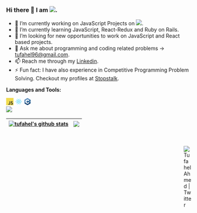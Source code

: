 ### Hi there 👋 I am ![](https://img.shields.io/badge/Tufahel-blue?style=for-the-badge).

- 🔭 I’m currently working on JavaScript Projects on ![](https://img.shields.io/badge/Microverse-blueviolet).
- 🌱 I’m currently learning JavaScript, React-Redux and Ruby on Rails.
- 🤔 I’m looking for new opportunities to work on JavaScript and React based projects.
- 💬 Ask me about programming and coding related problems -> tufahel96@gmail.com.
- 📫 Reach me through my [Linkedin](https://www.linkedin.com/in/tufahel-ahmed-972884203/).
- ⚡ Fun fact: I have also experience in Competitive Programming Problem Solving. Checkout my profiles at [Stopstalk](https://www.stopstalk.com/user/profile/tufahel).

**Languages and Tools:**  

<code><img height="20" src="https://raw.githubusercontent.com/github/explore/80688e429a7d4ef2fca1e82350fe8e3517d3494d/topics/javascript/javascript.png"></code>
<code><img height="20" src="https://raw.githubusercontent.com/github/explore/80688e429a7d4ef2fca1e82350fe8e3517d3494d/topics/react/react.png"></code>
<code><img height="20" src="https://raw.githubusercontent.com/github/explore/80688e429a7d4ef2fca1e82350fe8e3517d3494d/topics/cpp/cpp.png"></code>    
<code><img height="20" src="https://raw.githubusercontent.com/github/explore/80688e429a7d4ef2fca1e82350fe8e3517d3494d/topics/cpp/redux.png"></code>  


| <a href="https://github.com/tufahel/github-readme-stats"><img align="center" src="https://github-readme-stats.vercel.app/api?username=tufahel&show_icons=true&include_all_commits=true&theme=buefy&hide_border=true" alt="tufahel's github stats" /></a> | <a href="https://github.com/tufahel/github-readme-stats"><img align="center" src="https://github-readme-stats.vercel.app/api/top-langs/?username=tufahel&layout=compact&theme=buefy&hide_border=true" /></a> |
| ------------- | ------------- |

<br />
<br />

<a href="https://twitter.com/TufahelAhmed">
  <img align="right" alt="Tufahel Ahmed | Twitter" width="21px" src="https://raw.githubusercontent.com/anuraghazra/anuraghazra/master/assets/twitter.svg" />
</a>

